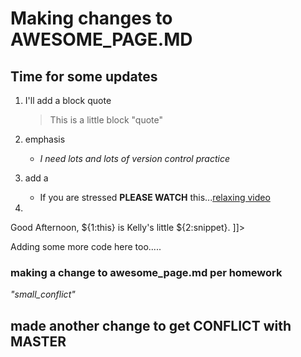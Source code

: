 # Making changes to **AWESOME_PAGE.MD**

## Time for some updates

1. I'll add a block quote
	
	> This is a little block "quote"

2. emphasis

	- *I need lots and lots of version control practice*

3. add a <URL>
	- If you are stressed **PLEASE WATCH** this...[relaxing video](https://www.youtube.com/watch?v=r3fE6FQT82s)

4. <snippet>
	<content><![CDATA[
Good Afternoon, ${1:this} is Kelly's little ${2:snippet}.
]]></content>
<p> Adding some more code here too..... <p/>

</snippet>


### making a change to awesome_page.md per homework 
*"small_conflict"*
## made another change to get CONFLICT with MASTER